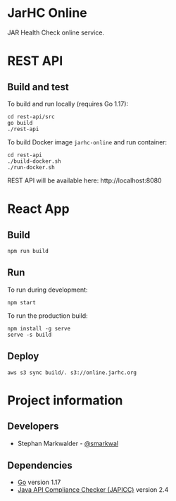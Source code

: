 # JarHC Online

JAR Health Check online service.

# REST API

## Build and test

To build and run locally (requires Go 1.17):

```shell
cd rest-api/src
go build
./rest-api
```

To build Docker image `jarhc-online` and run container:

```shell
cd rest-api
./build-docker.sh
./run-docker.sh
```

REST API will be available here:
http://localhost:8080

# React App

## Build

```shell
npm run build
```

## Run

To run during development:

```shell
npm start
```

To run the production build:

```shell
npm install -g serve
serve -s build
```

## Deploy

```shell
aws s3 sync build/. s3://online.jarhc.org
```

# Project information

## Developers

* Stephan Markwalder - [@smarkwal](https://github.com/smarkwal)

## Dependencies

* [Go](https://go.dev/) version 1.17
* [Java API Compliance Checker (JAPICC)](https://github.com/lvc/japi-compliance-checker) version 2.4
